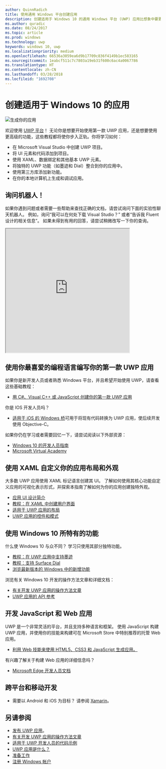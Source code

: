 ```yaml
---
author: QuinnRadich
title: 使用通用 Windows 平台创建应用
description: 创建适用于 Windows 10 的通用 Windows 平台 (UWP) 应用比想象中要更简单。
ms.author: quradic
ms.date: 08/24/2017
ms.topic: article
ms.prod: windows
ms.technology: uwp
keywords: windows 10, uwp
ms.localizationpriority: medium
ms.openlocfilehash: 66536a3059ea6d9b17709c836f4149b1ec583165
ms.sourcegitcommit: 1eabcf511c7c7803a19eb31f600c6ac4a0067786
ms.translationtype: HT
ms.contentlocale: zh-CN
ms.lasthandoff: 03/28/2018
ms.locfileid: "1692708"
---
```

# <a name="create-apps-for-windows-10"></a>创建适用于 Windows 10 的应用

![生成你的应用](images/build-your-app.png)

欢迎使用 [UWP 平台](universal-application-platform-guide.md)！ 无论你是想要开始使用第一款 UWP 应用，还是想要使用更高级的功能，这些教程都将使你步入正轨。你将学习如何：

-   在 Microsoft Visual Studio 中创建 UWP 项目。
-   将 UI 元素和代码添加到项目。
-   使用 XAML、数据绑定和其他基本 UWP 元素。
-   将独特的 UWP 功能（如墨迹和 Dial）整合到你的应用中。
-   使用第三方库添加新功能。
-   在你的本地计算机上生成和调试应用。

## <a name="ask-a-bot"></a>询问机器人！

如果你遇到问题或者需要一些帮助来查找正确的文档，请尝试询问下面的实验性聊天机器人。 例如，询问“我可以在何处下载 Visual Studio？” 或者“告诉我 Fluent 设计的相关信息”。 如果未得到有用的回答，请尝试稍微改写一下你的查询。

<iframe src='https://webchat.botframework.com/embed/DocBot4?s=T2nP6qZUXC8.cwA.lvc.AR-ZBwtULpaITu6_dAhMwrmg4R2GSLNzIoiMNFL8M7M' height="400" width="400"></iframe>

## <a name="write-your-first-uwp-app-in-your-favorite-programming-language"></a>使用你最喜爱的编程语言编写你的第一款 UWP 应用

如果你是新开发人员或者熟悉 Windows 平台，并且希望开始使用 UWP，请查看这些基础教程：

* [用 C#、Visual C++ 或 JavaScript 创建你的第一款 UWP 应用](your-first-app.md)

你是 IOS 开发人员吗？

* [适用于 iOS 的 Windows 桥](https://developer.microsoft.com/windows/bridges/ios)可用于将现有代码转换为 UWP 应用，使后续开发使用 Objective-C。

如果你仍在学习或者需要回忆一下，请尝试阅读以下外部资源：

* [Windows 10 的开发人员指南](https://go.microsoft.com/fwlink/?linkid=850804)
* [Microsoft Virtual Academy](http://www.microsoftvirtualacademy.com/)

## <a name="customize-your-apps-layout-and-appearance-with-xaml"></a>使用 XAML 自定义你的应用布局和外观

大多数 UWP 应用使用 XAML 标记语言创建其 UI。 了解如何使用其核心功能自定义应用的可视化表示形式，并探索本指南了解如何为你的应用创建独特外观。

* [应用 UI 设计简介](../design/basics/design-and-ui-intro.md)
* [教程：在 XAML 中创建用户界面](../design/basics/xaml-basics-ui.md)
* [适用于 UWP 应用的布局](../design/layout/index.md)
* [UWP 应用的控件和模式](../design/controls-and-patterns/index.md)

## <a name="use-features-unique-to-windows-10"></a>使用 Windows 10 所特有的功能

什么使 Windows 10 与众不同？ 学习只使用其部分独特功能。

* [教程：在 UWP 应用中支持墨迹](../design/input/ink-walkthrough.md)
* [教程：支持 Surface Dial](../design/input/radialcontroller-walkthrough.md)
* [浏览最新版本的 Windows 中的新增功能](../whats-new/windows-10-version-latest.md)

浏览有关 Windows 10 开发的操作方法文章和详细文档：

* [有关开发 UWP 应用的操作方法文章](https://developer.microsoft.com/windows/apps/develop)
* [UWP 应用的 API 参考](https://docs.microsoft.com/en-us/uwp/)

## <a name="develop-javascript-and-web-apps"></a>开发 JavaScript 和 Web 应用

UWP 是一个非常灵活的平台，并且支持多种语言和框架。 使用 JavaScript 构建 UWP 应用，并使用你的技能来构建可在 Microsoft Store 中特别推荐的托管 Web 应用。

* [利用 Web 技能来使用 HTML5、CSS3 和 JavaScript 生成应用。](your-first-app.md#javascript-and-html)

有兴趣了解关于构建 Web 应用的详细信息吗？

* [Microsoft Edge 开发人员文档](https://docs.microsoft.com/microsoft-edge/)

## <a name="cross-platform-and-mobile-development"></a>跨平台和移动开发

* 需要以 Android 和 iOS 为目标？ 请参阅 [Xamarin](https://www.xamarin.com)。

## <a name="see-also"></a>另请参阅

* [发布 UWP 应用](https://developer.microsoft.com/store/publish-apps)。
* [有关开发 UWP 应用的操作方法文章](https://developer.microsoft.com/windows/apps/develop)
* [适用于 UWP 开发人员的代码示例](https://developer.microsoft.com/windows/samples)
* [UWP 应用是什么？](universal-application-platform-guide.md)
* [准备工作](get-set-up.md)
* [注册 Windows 帐户](sign-up.md)